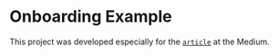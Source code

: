 Onboarding Example
====================

This project was developed especially for the [`article`][1] at the Medium.

  [1]: https://medium.com/@onthecrow/android-proper-way-to-manage-your-gradle-dependencies-dad51fd4fe7